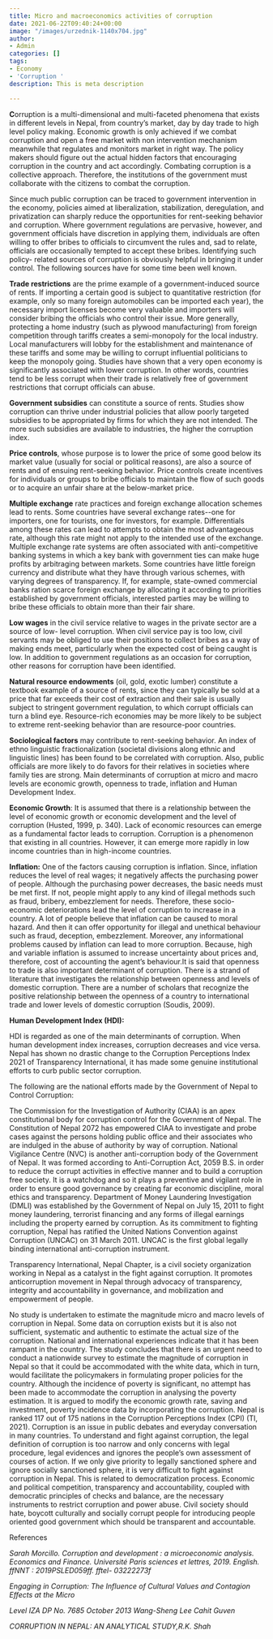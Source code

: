 ```yaml
---
title: Micro and macroeconomics activities of corruption
date: 2021-06-22T09:40:24+00:00
image: "/images/urzednik-1140x704.jpg"
author:
- Admin
categories: []
tags:
- Economy
- 'Corruption '
description: This is meta description

---
```

**C**orruption is a multi-dimensional and multi-faceted phenomena that exists in different levels in Nepal, from country’s market, day by day trade to high level policy making. Economic growth is only achieved if we combat corruption and open a free market with non intervention mechanism meanwhile that regulates and monitors market in right way. The policy makers should figure out the actual hidden factors that encouraging corruption in the country and act accordingly. Combating corruption is a collective approach. Therefore, the institutions of the government must collaborate with the citizens to combat the corruption.

Since much public corruption can be traced to government intervention in the economy, policies aimed at liberalization, stabilization, deregulation, and privatization can sharply reduce the opportunities for rent-seeking behavior and corruption. Where government regulations are pervasive, however, and government officials have discretion in applying them, individuals are often willing to offer bribes to officials to circumvent the rules and, sad to relate, officials are occasionally tempted to accept these bribes. Identifying such policy- related sources of corruption is obviously helpful in bringing it under control. The following sources have for some time been well known.

**Trade restrictions** are the prime example of a government-induced source of rents. If importing a certain good is subject to quantitative restriction (for example, only so many foreign automobiles can be imported each year), the necessary import licenses become very valuable and importers will consider bribing the officials who control their issue. More generally, protecting a home industry (such as plywood manufacturing) from foreign competition through tariffs creates a semi-monopoly for the local industry. Local manufacturers will lobby for the establishment and maintenance of these tariffs and some may be willing to corrupt influential politicians to keep the monopoly going. Studies have shown that a very open economy is significantly associated with lower corruption. In other words, countries tend to be less corrupt when their trade is relatively free of government restrictions that corrupt officials can abuse.

**Government subsidies** can constitute a source of rents. Studies show corruption can thrive under industrial policies that allow poorly targeted subsidies to be appropriated by firms for which they are not intended. The more such subsidies are available to industries, the higher the corruption index.

**Price controls**, whose purpose is to lower the price of some good below its market value (usually for social or political reasons), are also a source of rents and of ensuing rent-seeking behavior. Price controls create incentives for individuals or groups to bribe officials to maintain the flow of such goods or to acquire an unfair share at the below-market price.

**Multiple exchange** rate practices and foreign exchange allocation schemes lead to rents. Some countries have several exchange rates--one for importers, one for tourists, one for investors, for example. Differentials among these rates can lead to attempts to obtain the most advantageous rate, although this rate might not apply to the intended use of the exchange. Multiple exchange rate systems are often associated with anti-competitive banking systems in which a key bank with government ties can make huge profits by arbitraging between markets. Some countries have little foreign currency and distribute what they have through various schemes, with varying degrees of transparency. If, for example, state-owned commercial banks ration scarce foreign exchange by allocating it according to priorities established by government officials, interested parties may be willing to bribe these officials to obtain more than their fair share.

**Low wages** in the civil service relative to wages in the private sector are a source of low- level corruption. When civil service pay is too low, civil servants may be obliged to use their positions to collect bribes as a way of making ends meet, particularly when the expected cost of being caught is low. In addition to government regulations as an occasion for corruption, other reasons for corruption have been identified.

**Natural resource endowments** (oil, gold, exotic lumber) constitute a textbook example of a source of rents, since they can typically be sold at a price that far exceeds their cost of extraction and their sale is usually subject to stringent government regulation, to which corrupt officials can turn a blind eye. Resource-rich economies may be more likely to be subject to extreme rent-seeking behavior than are resource-poor countries.

**Sociological factors** may contribute to rent-seeking behavior. An index of ethno linguistic fractionalization (societal divisions along ethnic and linguistic lines) has been found to be correlated with corruption. Also, public officials are more likely to do favors for their relatives in societies where family ties are strong. Main determinants of corruption at micro and macro levels are economic growth, openness to trade, inflation and Human Development Index.

**Economic Growth**: It is assumed that there is a relationship between the level of economic growth or economic development and the level of corruption (Husted, 1999, p. 340). Lack of economic resources can emerge as a fundamental factor leads to corruption. Corruption is a phenomenon that existing in all countries. However, it can emerge more rapidly in low income countries than in high-income countries.

**Inflation:** One of the factors causing corruption is inflation. Since, inflation reduces the level of real wages; it negatively affects the purchasing power of people. Although the purchasing power decreases, the basic needs must be met first. If not, people might apply to any kind of illegal methods such as fraud, bribery, embezzlement for needs. Therefore, these socio-economic deteriorations lead the level of corruption to increase in a country. A lot of people believe that inflation can be caused to moral hazard. And then it can offer opportunity for illegal and unethical behaviour such as fraud, deception, embezzlement. Moreover, any informational problems caused by inflation can lead to more corruption. Because, high and variable inflation is assumed to increase uncertainty about prices and, therefore, cost of accounting the agent’s behaviour.It is said that openness to trade is also important determinant of corruption. There is a strand of literature that investigates the relationship between openness and levels of domestic corruption. There are a number of scholars that recognize the positive relationship between the openness of a country to international trade and lower levels of domestic corruption (Soudis, 2009).

**Human Development Index (HDI):**

HDI is regarded as one of the main determinants of corruption. When human development index increases, corruption decreases and vice versa. Nepal has shown no drastic change to the Corruption Perceptions Index 2021 of Transparency International, it has made some genuine institutional efforts to curb public sector corruption.

The following are the national efforts made by the Government of Nepal to Control Corruption:

The Commission for the Investigation of Authority (CIAA) is an apex constitutional body for corruption control for the Government of Nepal. The Constitution of Nepal 2072 has empowered CIAA to investigate and probe cases against the persons holding public office and their associates who are indulged in the abuse of authority by way of corruption. National Vigilance Centre (NVC) is another anti-corruption body of the Government of Nepal. It was formed according to Anti-Corruption Act, 2059 B.S. in order to reduce the corrupt activities in effective manner and to build a corruption free society. It is a watchdog and so it plays a preventive and vigilant role in order to ensure good governance by creating far economic discipline, moral ethics and transparency. Department of Money Laundering Investigation (DMLI) was established by the Government of Nepal on July 15, 2011 to fight money laundering, terrorist financing and any forms of illegal earnings including the property earned by corruption. As its commitment to fighting corruption, Nepal has ratified the United Nations Convention against Corruption (UNCAC) on 31 March 2011. UNCAC is the first global legally binding international anti-corruption instrument.

Transparency International, Nepal Chapter, is a civil society organization working in Nepal as a catalyst in the fight against corruption. It promotes anticorruption movement in Nepal through advocacy of transparency, integrity and accountability in governance, and mobilization and empowerment of people.

No study is undertaken to estimate the magnitude micro and macro levels of corruption in Nepal. Some data on corruption exists but it is also not sufficient, systematic and authentic to estimate the actual size of the corruption. National and international experiences indicate that it has been rampant in the country. The study concludes that there is an urgent need to conduct a nationwide survey to estimate the magnitude of corruption in Nepal so that it could be accommodated with the white data, which in turn, would facilitate the policymakers in formulating proper policies for the country. Although the incidence of poverty is significant, no attempt has been made to accommodate the corruption in analysing the poverty estimation. It is argued to modify the economic growth rate, saving and investment, poverty incidence data by incorporating the corruption. Nepal is ranked 117 out of 175 nations in the Corruption Perceptions Index (CPI) (TI, 2021). Corruption is an issue in public debates and everyday conversation in many countries. To understand and fight against corruption, the legal definition of corruption is too narrow and only concerns with legal procedure, legal evidences and ignores the people’s own assessment of courses of action. If we only give priority to legally sanctioned sphere and ignore socially sanctioned sphere, it is very difficult to fight against corruption in Nepal. This is related to democratization process. Economic and political competition, transparency and accountability, coupled with democratic principles of checks and balance, are the necessary instruments to restrict corruption and power abuse. Civil society should hate, boycott culturally and socially corrupt people for introducing people oriented good government which should be transparent and accountable.

References

_Sarah Morcillo. Corruption and development : a microeconomic analysis. Economics and Finance. Université Paris sciences et lettres, 2019. English. ffNNT : 2019PSLED059ff. fftel- 03222273f_

_Engaging in Corruption: The Influence of Cultural Values and Contagion Effects at the Micro_

_Level IZA DP No. 7685 October 2013 Wang-Sheng Lee Cahit Guven_

_CORRUPTION IN NEPAL: AN ANALYTICAL STUDY,R.K. Shah_